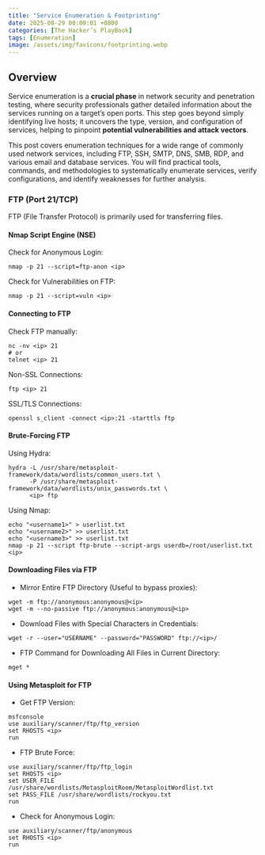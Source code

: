 ```yaml
---
title: "Service Enumeration & Footprinting"
date: 2025-08-29 00:00:01 +0800
categories: [The Hacker’s PlayBook]
tags: [Enumeration]
image: /assets/img/favicons/footprinting.webp
---
```


## Overview
Service enumeration is a **crucial phase** in network security and penetration testing, where security professionals gather detailed information about the services running on a target’s open ports. This step goes beyond simply identifying live hosts; it uncovers the type, version, and configuration of services, helping to pinpoint **potential vulnerabilities and attack vectors**.

This post covers enumeration techniques for a wide range of commonly used network services, including FTP, SSH, SMTP, DNS, SMB, RDP, and various email and database services. You will find practical tools, commands, and methodologies to systematically enumerate services, verify configurations, and identify weaknesses for further analysis.

### FTP (Port 21/TCP)
FTP (File Transfer Protocol) is primarily used for transferring files.

#### Nmap Script Engine (NSE)
Check for Anonymous Login:
```shell
nmap -p 21 --script=ftp-anon <ip>
```
Check for Vulnerabilities on FTP:
```shell
nmap -p 21 --script=vuln <ip>
```

#### Connecting to FTP
Check FTP manually:
```shell
nc -nv <ip> 21
# or
telnet <ip> 21
```

Non-SSL Connections:
```shell
ftp <ip> 21
```

SSL/TLS Connections:
```shell
openssl s_client -connect <ip>:21 -starttls ftp
```

#### Brute-Forcing FTP
Using Hydra:
```shell
hydra -L /usr/share/metasploit-framework/data/wordlists/common_users.txt \
      -P /usr/share/metasploit-framework/data/wordlists/unix_passwords.txt \
      <ip> ftp
```

Using Nmap:
```shell
echo "<username1>" > userlist.txt
echo "<username2>" >> userlist.txt
echo "<username3>" >> userlist.txt
nmap -p 21 --script ftp-brute --script-args userdb=/root/userlist.txt <ip>
```

#### Downloading Files via FTP
- Mirror Entire FTP Directory (Useful to bypass proxies):
```shell
wget -m ftp://anonymous:anonymous@<ip>
wget -m --no-passive ftp://anonymous:anonymous@<ip>
```

- Download Files with Special Characters in Credentials:
```shell
wget -r --user="USERNAME" --password="PASSWORD" ftp://<ip>/
```

- FTP Command for Downloading All Files in Current Directory:
```shell
mget *
```

#### Using Metasploit for FTP

- Get FTP Version:
```shell
msfconsole
use auxiliary/scanner/ftp/ftp_version
set RHOSTS <ip>
run
```

- FTP Brute Force:
```shell
use auxiliary/scanner/ftp/ftp_login
set RHOSTS <ip>
set USER_FILE /usr/share/wordlists/MetasploitRoom/MetasploitWordlist.txt
set PASS_FILE /usr/share/wordlists/rockyou.txt
run
```

- Check for Anonymous Login:
```shell
use auxiliary/scanner/ftp/anonymous
set RHOSTS <ip>
run
```
